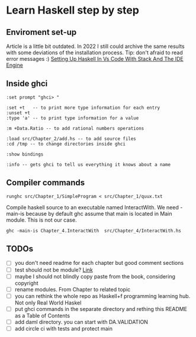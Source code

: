 # Learn Haskell step by step

## Enviroment set-up
Article is a little bit outdated. In 2022 I still could archive the same results with some deviations of the installation process. Tip: don't afraid to read error messages :) [Setting Up Haskell In Vs Code With Stack And The IDE Engine](https://medium.com/@dogwith1eye/setting-up-haskell-in-vs-code-with-stack-and-the-ide-engine-81d49eda3ecf)  

## Inside ghci
```
:set prompt "ghci> "

:set +t   -- to print more type information for each entry    
:unset +t    
:type 'a' -- to print type information for a value   

:m +Data.Ratio -- to add rational numbers operations

:load src/Chapter_2/add.hs -- to add source files  
:cd /tmp -- to change directories inside ghci   

:show bindings

:info -- gets ghci to tell us everything it knows about a name

```


## Compiler commands
```
runghc src/Chapter_1/SimpleProgram < src/Chapter_1/quux.txt
```
Compile haskell source to an executable named InteractWith. We need -main-is because by default ghc assume that main is located in Main module. This is not our case.  
```
ghc -main-is Chapter_4.InteractWith  src/Chapter_4/InteractWith.hs
```


## TODOs
- [ ] you don't need readme for each chapter but good comment sections
- [ ] test should not be module? [Link](https://stackoverflow.com/questions/58944736/hspec-defined-tests-invoked-with-stack-throw-an-error-when-test-file-is-defined)
- [ ] maybe I should not blindly copy paste from the book, considering copyright
- [ ] rename modules. From Chapter to related topic
- [ ] you can rethink the whole repo as Haskell+f programming learning hub. Not only Real World Haskel
- [ ] put ghci commands in the separate directory and rething this README as a Table of Contents
- [ ] add daml directory. you can start with DA.VALIDATION
- [ ] add circle ci with tests and protect main